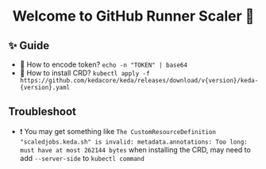 <h1 align="center">Welcome to GitHub Runner Scaler 👋</h1>

## ✨ Guide

- 🚀 How to encode token? `echo -n "TOKEN" | base64`
- 🚀 How to install CRD? `kubectl apply -f https://github.com/kedacore/keda/releases/download/v{version}/keda-{version}.yaml`

## Troubleshoot

- ❗️ You may get something like `The CustomResourceDefinition "scaledjobs.keda.sh" is invalid: metadata.annotations: Too long: must have at most 262144 bytes` when installing the CRD, may need to add `--server-side` to `kubectl command`